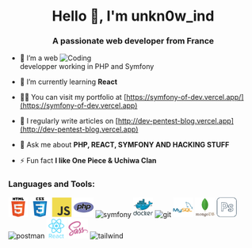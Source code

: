 <h1 align="center">Hello 👋, I'm unkn0w_ind</h1>
<h3 align="center">A passionate web developer from France</h3>

<img align="right" alt="Coding" width="400" src="https://i.ibb.co/5FtQrQs/madara.png">

- 🔭 I’m a web developper working in PHP and Symfony

- 🌱 I’m currently learning **React**

- 👨‍💻 You can visit my portfolio at [https://symfony-of-dev.vercel.app/](https://symfony-of-dev.vercel.app)

- 📝 I regularly write articles on [http://dev-pentest-blog.vercel.app](http://dev-pentest-blog.vercel.app)

- 💬 Ask me about **PHP, REACT, SYMFONY AND HACKING STUFF**

- ⚡ Fun fact **I like One Piece & Uchiwa Clan**


<h3 align="left">Languages and Tools:</h3>
<div style="flex-inline">
 <img src="https://raw.githubusercontent.com/devicons/devicon/master/icons/html5/html5-original-wordmark.svg" alt="html5" width="40" height="40"/> <img src="https://raw.githubusercontent.com/devicons/devicon/master/icons/css3/css3-original-wordmark.svg" alt="css3" width="40" height="40"/>  <img src="https://raw.githubusercontent.com/devicons/devicon/master/icons/javascript/javascript-original.svg" alt="javascript" width="40" height="40"/> <img src="https://raw.githubusercontent.com/devicons/devicon/master/icons/php/php-original.svg" alt="php" width="40" height="40"/>  <img src="https://symfony.com/logos/symfony_black_03.svg" alt="symfony" width="40" height="40"/>   <img src="https://raw.githubusercontent.com/devicons/devicon/master/icons/docker/docker-original-wordmark.svg" alt="docker" width="40" height="40"/>   <img src="https://www.vectorlogo.zone/logos/git-scm/git-scm-icon.svg" alt="git" width="40" height="40"/>  <img src="https://raw.githubusercontent.com/devicons/devicon/master/icons/mysql/mysql-original-wordmark.svg" alt="mysql" width="40" height="40"/> <img src="https://raw.githubusercontent.com/devicons/devicon/master/icons/mongodb/mongodb-original-wordmark.svg" alt="mongodb" width="40" height="40"/>  <img src="https://raw.githubusercontent.com/devicons/devicon/master/icons/photoshop/photoshop-line.svg" alt="photoshop" width="40" height="40"/> <img src="https://www.vectorlogo.zone/logos/getpostman/getpostman-icon.svg" alt="postman" width="40" height="40"/>  <img src="https://raw.githubusercontent.com/devicons/devicon/master/icons/react/react-original-wordmark.svg" alt="react" width="40" height="40"/> <img src="https://raw.githubusercontent.com/devicons/devicon/master/icons/sass/sass-original.svg" alt="sass" width="40" height="40"/>  <img src="https://www.vectorlogo.zone/logos/tailwindcss/tailwindcss-icon.svg" alt="tailwind" width="40" height="40"/> 
</div>
